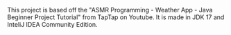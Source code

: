 This project is based off the "ASMR Programming - Weather App - Java Beginner Project Tutorial" from TapTap on Youtube. It is made in JDK 17 and InteliJ IDEA Community Edition.
